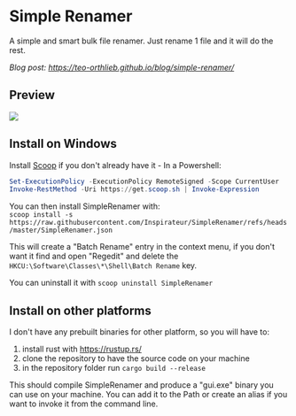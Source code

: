 # Simple Renamer
A simple and smart bulk file renamer. Just rename 1 file and it will do the rest.

*Blog post: https://teo-orthlieb.github.io/blog/simple-renamer/*

## Preview
![](https://github.com/Inspirateur/SimpleRenamer/blob/master/preview/batch_renamer_demo.gif) 

## Install on Windows
Install [Scoop](https://scoop.sh/) if you don't already have it - In a Powershell:
```ps1
Set-ExecutionPolicy -ExecutionPolicy RemoteSigned -Scope CurrentUser
Invoke-RestMethod -Uri https://get.scoop.sh | Invoke-Expression
```

You can then install SimpleRenamer with:  
`scoop install -s https://raw.githubusercontent.com/Inspirateur/SimpleRenamer/refs/heads/master/SimpleRenamer.json`

This will create a "Batch Rename" entry in the context menu, if you don't want it find and open "Regedit" and delete the `HKCU:\Software\Classes\*\Shell\Batch Rename` key.

You can uninstall it with `scoop uninstall SimpleRenamer`

## Install on other platforms
I don't have any prebuilt binaries for other platform, so you will have to:
1. install rust with https://rustup.rs/
2. clone the repository to have the source code on your machine
3. in the repository folder run `cargo build --release`
   
This should compile SimpleRenamer and produce a "gui.exe" binary you can use on your machine. You can add it to the Path or create an alias if you want to invoke it from the command line.
